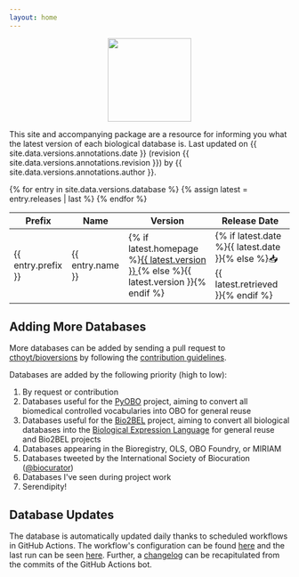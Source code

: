 ```yaml
---
layout: home
---
```

<p align="center">
  <img src="https://raw.githubusercontent.com/cthoyt/bioversions/main/docs/source/logo.png" height="150">
</p>

This site and accompanying package are a resource for informing you what the latest version of each biological database
is. Last updated on {{ site.data.versions.annotations.date }} (revision {{ site.data.versions.annotations.revision }})
by {{ site.data.versions.annotations.author }}.

<table>
<thead>
<tr>
    <th>Prefix</th>
    <th>Name</th>
    <th>Version</th>
    <th>Release Date</th>
</tr>
</thead>
<tbody>
{% for entry in site.data.versions.database %}
    {% assign latest = entry.releases | last %}
    <tr>
        <td>{{ entry.prefix }}</td>
        <td>{{ entry.name }}</td>
        <td>
            {% if latest.homepage %}<a href="{{ latest.homepage }}">{{ latest.version }} </a>{% else %}{{ latest.version }}{% endif %}
        </td>
        <td>{% if latest.date %}{{ latest.date }}{% else %}📥 {{ latest.retrieved }}{% endif %}</td>
    </tr>
{% endfor %}
</tbody>
</table>

## Adding More Databases

More databases can be added by sending a pull request to [cthoyt/bioversions](https://github.com/cthoyt/bioversions)
by following the [contribution guidelines](https://github.com/cthoyt/bioversions#-contributing).

Databases are added by the following priority (high to low):

1. By request or contribution
2. Databases useful for the [PyOBO](https://github.com/pyobo/pyobo) project, aiming to convert all biomedical controlled
   vocabularies into OBO for general reuse
3. Databases useful for the [Bio2BEL](https://github.com/bio2bel/bio2bel) project, aiming to convert all biological
   databases into the [Biological Expression Language](https://biological-expression-language.github.io/) for general
   reuse and Bio2BEL projects
4. Databases appearing in the Bioregistry, OLS, OBO Foundry, or MIRIAM
5. Databases tweeted by the International Society of Biocuration ([@biocurator](https://twitter.com/biocurator))
6. Databases I've seen during project work
7. Serendipity!

## Database Updates

The database is automatically updated daily thanks to scheduled workflows in GitHub Actions. The workflow's
configuration can be found [here](https://github.com/cthoyt/bioversions/blob/main/.github/workflows/update.yml)
and the last run can be
seen [here](https://github.com/cthoyt/bioversions/actions?query=workflow%3A%22Update+Database%22). Further,
a [changelog](https://github.com/cthoyt/bioversions/commits?author=actions-user) can be recapitulated from the commits
of the GitHub Actions bot.
